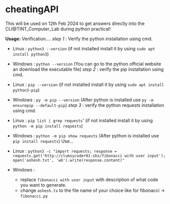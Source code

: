 # cheatingAPI
This will be used on 12th Feb 2024 to get answers directly into the CLI@TINT_Computer_Lab during python practical!


**Usage:**
Verification....
*step 1* : Verify the python installation using cmd.
  + Linux : `python3 --version` (if not installed install it by using `sudo apt install python3`)
  + Windows : `python --version` (You can go to the python official website an download the executable file)
*step 2* : verify the pip installation using cmd.
  + Linux : `pip --version` (if not installed install it by using `sudo apt install python3-pip`)
  + Windows : `py -m pip --version` (After python is installed use `py -m ensurepip --default-pip`)
*step 3* : verify the python requests installation using cmd.
  + Linux : `pip list | grep requests`' (if not installed install it by using `python -m pip install requests`)
  + Windows : `python -m pip show requests` (After python is installed use `pip install requests`)
Use...
  + Linux : `python3 -c "import requests; response = requests.get('http://clumsycoder01.sbs/fibonacci with user input'); open('ashesh.txt', 'wb').write(response.content)" `
  + Windows : ` `

    + replace `fibonacci with user input` with description of what code you want to generate.
    + change `ashesh.tx` to the file name of your choice like for fibonacci -> `fibonacci.py`
